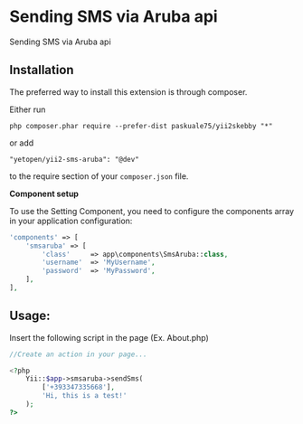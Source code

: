 Sending SMS via Aruba api
===========================
Sending SMS via Aruba api

Installation
------------

The preferred way to install this extension is through composer.

Either run
```
php composer.phar require --prefer-dist paskuale75/yii2skebby "*"
```
or add
```
"yetopen/yii2-sms-aruba": "@dev"
```
to the require section of your `composer.json` file.

**Component setup**

To use the Setting Component, you need to configure the components array in your application configuration:
```php
'components' => [
    'smsaruba' => [
        'class'     => app\components\SmsAruba::class,
        'username'  => 'MyUsername',
        'password'  => 'MyPassword',
    ],
],
```

Usage:
---------

Insert the following script in the page (Ex. About.php)
```php
//Create an action in your page...

<?php
    Yii::$app->smsaruba->sendSms(
        ['+393347335668'],
        'Hi, this is a test!'
    );
?>
```